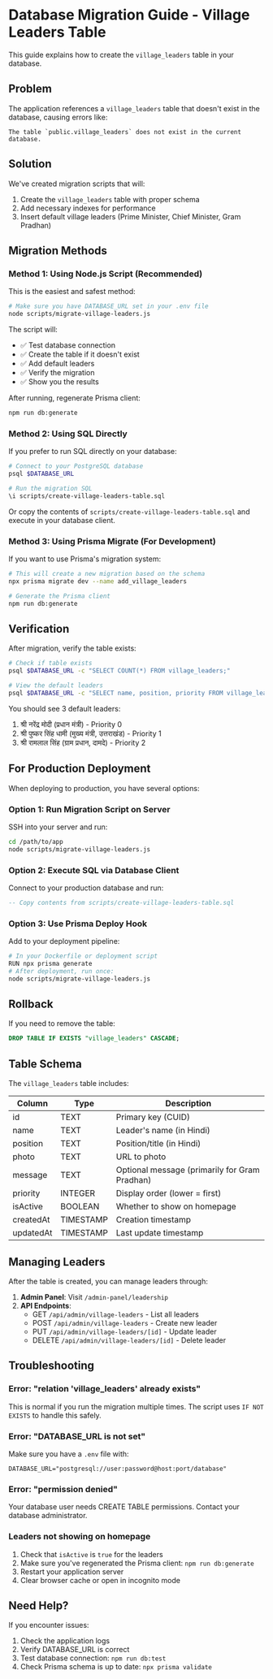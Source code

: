 # Database Migration Guide - Village Leaders Table

This guide explains how to create the `village_leaders` table in your database.

## Problem

The application references a `village_leaders` table that doesn't exist in the database, causing errors like:
```
The table `public.village_leaders` does not exist in the current database.
```

## Solution

We've created migration scripts that will:
1. Create the `village_leaders` table with proper schema
2. Add necessary indexes for performance
3. Insert default village leaders (Prime Minister, Chief Minister, Gram Pradhan)

## Migration Methods

### Method 1: Using Node.js Script (Recommended)

This is the easiest and safest method:

```bash
# Make sure you have DATABASE_URL set in your .env file
node scripts/migrate-village-leaders.js
```

The script will:
- ✅ Test database connection
- ✅ Create the table if it doesn't exist
- ✅ Add default leaders
- ✅ Verify the migration
- ✅ Show you the results

After running, regenerate Prisma client:
```bash
npm run db:generate
```

### Method 2: Using SQL Directly

If you prefer to run SQL directly on your database:

```bash
# Connect to your PostgreSQL database
psql $DATABASE_URL

# Run the migration SQL
\i scripts/create-village-leaders-table.sql
```

Or copy the contents of `scripts/create-village-leaders-table.sql` and execute in your database client.

### Method 3: Using Prisma Migrate (For Development)

If you want to use Prisma's migration system:

```bash
# This will create a new migration based on the schema
npx prisma migrate dev --name add_village_leaders

# Generate the Prisma client
npm run db:generate
```

## Verification

After migration, verify the table exists:

```bash
# Check if table exists
psql $DATABASE_URL -c "SELECT COUNT(*) FROM village_leaders;"

# View the default leaders
psql $DATABASE_URL -c "SELECT name, position, priority FROM village_leaders ORDER BY priority;"
```

You should see 3 default leaders:
1. श्री नरेंद्र मोदी (प्रधान मंत्री) - Priority 0
2. श्री पुष्कर सिंह धामी (मुख्य मंत्री, उत्तराखंड) - Priority 1
3. श्री रामलाल सिंह (ग्राम प्रधान, दामदे) - Priority 2

## For Production Deployment

When deploying to production, you have several options:

### Option 1: Run Migration Script on Server

SSH into your server and run:
```bash
cd /path/to/app
node scripts/migrate-village-leaders.js
```

### Option 2: Execute SQL via Database Client

Connect to your production database and run:
```sql
-- Copy contents from scripts/create-village-leaders-table.sql
```

### Option 3: Use Prisma Deploy Hook

Add to your deployment pipeline:
```bash
# In your Dockerfile or deployment script
RUN npx prisma generate
# After deployment, run once:
node scripts/migrate-village-leaders.js
```

## Rollback

If you need to remove the table:

```sql
DROP TABLE IF EXISTS "village_leaders" CASCADE;
```

## Table Schema

The `village_leaders` table includes:

| Column | Type | Description |
|--------|------|-------------|
| id | TEXT | Primary key (CUID) |
| name | TEXT | Leader's name (in Hindi) |
| position | TEXT | Position/title (in Hindi) |
| photo | TEXT | URL to photo |
| message | TEXT | Optional message (primarily for Gram Pradhan) |
| priority | INTEGER | Display order (lower = first) |
| isActive | BOOLEAN | Whether to show on homepage |
| createdAt | TIMESTAMP | Creation timestamp |
| updatedAt | TIMESTAMP | Last update timestamp |

## Managing Leaders

After the table is created, you can manage leaders through:

1. **Admin Panel**: Visit `/admin-panel/leadership`
2. **API Endpoints**: 
   - GET `/api/admin/village-leaders` - List all leaders
   - POST `/api/admin/village-leaders` - Create new leader
   - PUT `/api/admin/village-leaders/[id]` - Update leader
   - DELETE `/api/admin/village-leaders/[id]` - Delete leader

## Troubleshooting

### Error: "relation 'village_leaders' already exists"
This is normal if you run the migration multiple times. The script uses `IF NOT EXISTS` to handle this safely.

### Error: "DATABASE_URL is not set"
Make sure you have a `.env` file with:
```
DATABASE_URL="postgresql://user:password@host:port/database"
```

### Error: "permission denied"
Your database user needs CREATE TABLE permissions. Contact your database administrator.

### Leaders not showing on homepage
1. Check that `isActive` is `true` for the leaders
2. Make sure you've regenerated the Prisma client: `npm run db:generate`
3. Restart your application server
4. Clear browser cache or open in incognito mode

## Need Help?

If you encounter issues:
1. Check the application logs
2. Verify DATABASE_URL is correct
3. Test database connection: `npm run db:test`
4. Check Prisma schema is up to date: `npx prisma validate`

